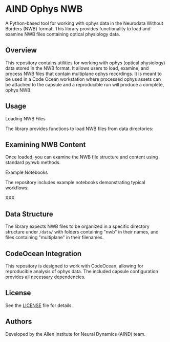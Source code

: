 # AIND Ophys NWB

A Python-based tool for working with ophys data in the Neurodata Without Borders (NWB) format. This library provides functionality to load and examine NWB files containing optical physiology data.

## Overview

This repository contains utilities for working with ophys (optical physiology) data stored in the NWB format. It allows users to load, examine, and process NWB files that contain multiplane ophys recordings. It is meant to be used in a Code Ocean workstation where processed ophys assets can be attached to the capsule and a reproducible run will produce a complete, ophys NWB.

## Usage

Loading NWB Files

The library provides functions to load NWB files from data directories:


## Examining NWB Content 

Once loaded, you can examine the NWB file structure and content using standard pynwb methods.

Example Notebooks

The repository includes example notebooks demonstrating typical workflows:

XXX 


## Data Structure

The library expects NWB files to be organized in a specific directory structure under `/data/` with folders containing "nwb" in their names, and files containing "multiplane" in their filenames.

## CodeOcean Integration

This repository is designed to work with CodeOcean, allowing for reproducible analysis of ophys data. The included capsule configuration provides all necessary dependencies.

## License

See the [LICENSE](LICENSE) file for details.

## Authors


Developed by the Allen Institute for Neural Dynamics (AIND) team.